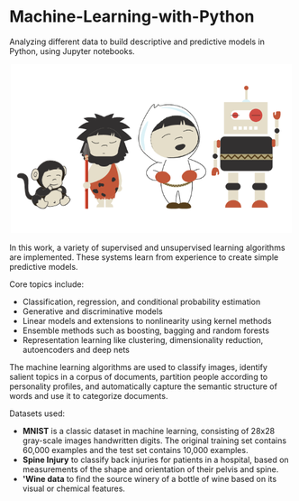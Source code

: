 # Machine-Learning-with-Python
Analyzing different data to build descriptive and predictive models in Python, using Jupyter notebooks.

<p align="center">
<img src="https://github.com/Pravin93-Murugesan/Machine-Learning-with-Python/blob/master/pngwave.png" width="500"> 
</p>

In this work, a variety of supervised and unsupervised learning algorithms are implemented. These systems learn from experience to create simple predictive models.

Core topics include:
  - Classification, regression, and conditional probability estimation
  - Generative and discriminative models
  - Linear models and extensions to nonlinearity using kernel methods
  - Ensemble methods such as boosting, bagging and random forests
  - Representation learning like clustering, dimensionality reduction, autoencoders and deep nets
  
The machine learning algorithms are used to classify images, identify salient topics in a corpus of documents, partition people according to personality profiles, and automatically capture the semantic structure of words and use it to categorize documents.

Datasets used:
  - **MNIST** is a classic dataset in machine learning, consisting of 28x28 gray-scale images handwritten digits. The original training set contains 60,000 examples and the test set contains 10,000 examples. 
  - **Spine Injury** to classify back injuries for patients in a hospital, based on measurements of the shape and orientation of their pelvis and spine.
  - **'Wine data** to find the source winery of a bottle of wine based on its visual or chemical features.
  
